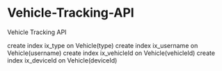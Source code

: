 # Vehicle-Tracking-API
Vehicle Tracking API

create index ix_type on Vehicle(type)
create index ix_username on Vehicle(username)
create index ix_vehicleId on Vehicle(vehicleId)
create index ix_deviceId on Vehicle(deviceId)